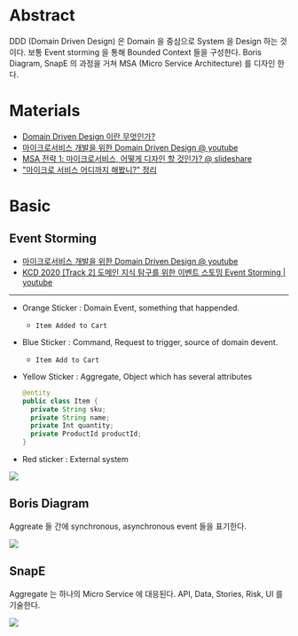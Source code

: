 # Abstract

DDD (Domain Driven Design) 은 Domain 을 중심으로 System 을 Design 하는 것이다. 보통 Event storming 을 통해 Bounded Context 들을 구성한다. Boris Diagram, SnapE 의 과정을 거쳐 MSA (Micro Service Architecture) 를 디자인 한다.

# Materials

* [Domain Driven Design 이란 무엇인가?](https://frontalnh.github.io/2018/05/17/z_domain-driven-design/)
* [마이크로서비스 개발을 위한 Domain Driven Design @ youtube](https://www.youtube.com/watch?v=QUMERCN3rZs&feature=youtu.be)
* [MSA 전략 1: 마이크로서비스, 어떻게 디자인 할 것인가? @ slideshare](https://www.slideshare.net/PivotalKorea/msa-1-154454835)
* ["마이크로 서비스 어디까지 해봤니?" 정리](https://syundev.tistory.com/125)

# Basic

## Event Storming

* [마이크로서비스 개발을 위한 Domain Driven Design @ youtube](https://www.youtube.com/watch?v=QUMERCN3rZs&feature=youtu.be)
* [KCD 2020 [Track 2] 도메인 지식 탐구를 위한 이벤트 스토밍 Event Storming | youtube](https://www.youtube.com/watch?v=hUcpv5fdCIk)

-----

* Orange Sticker : Domain Event, something that happended.
  * `Item Added to Cart`
* Blue Sticker : Command, Request to trigger, source of domain devent.
  * `Item Add to Cart`
* Yellow Sticker : Aggregate, Object which has several attributes
 
  ```java
  @entity
  public class Item {
    private String sku;
    private String name;
    private Int quantity;
    private ProductId productId;
  }
  ```
* Red sticker : External system

![](https://img1.daumcdn.net/thumb/R1280x0/?scode=mtistory2&fname=https%3A%2F%2Fblog.kakaocdn.net%2Fdn%2FmUee9%2FbtqBil20Nun%2FfLOZVDQ6d2CngWnxXkiOO1%2Fimg.png)

## Boris Diagram

Aggreate 들 간에 synchronous, asynchronous event 들을 표기한다.

![](https://img1.daumcdn.net/thumb/R1280x0/?scode=mtistory2&fname=https%3A%2F%2Fblog.kakaocdn.net%2Fdn%2FmWJYL%2FbtqBkqISPTh%2FIgxDNQPqxPRoyVsolHKqWk%2Fimg.png)

## SnapE

Aggregate 는 하나의 Micro Service 에 대응된다. API, Data, Stories, Risk, UI 를 기술한다.

![](https://img1.daumcdn.net/thumb/R1280x0/?scode=mtistory2&fname=https%3A%2F%2Fblog.kakaocdn.net%2Fdn%2FNNQEH%2FbtqBjAMfua2%2F7dMIJawGC5ZI8pCpvOGQF0%2Fimg.png)
